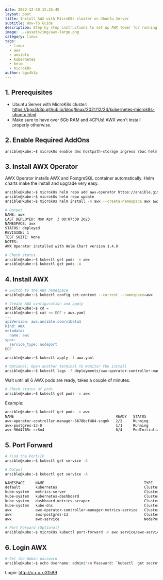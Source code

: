 ```yaml
---
date: 2022-12-20 12:26:40
layout: post
title: Install AWX with MicroK8s cluster on Ubuntu Server
subtitle: How-To Guide
description: Step by step instructions to set up AWX Tower for running automated Ansible playbooks and server administration.
image: ../assets/img/awx-large.png
category: linux
tags:
  - linux
  - awx
  - ansible
  - kubernetes
  - helm
  - microk8s
author: bgx4k3p
---
```


## 1. Prerequisites

- Ubuntu Server with MicroK8s cluster: <https://bgx4k3p.github.io/blog/linux/2021/12/24/kubernetes-microk8s-ubuntu.html>
- Make sure to have over 6Gb RAM and 4CPUs! AWX won't install properly otherwise.

## 2. Enable Required AddOns

```bash
ansible@kube:~$ microk8s enable dns hostpath-storage ingress rbac helm
```

## 3. Install AWX Operator

AWX Operator installs AWX and PostgreSQL container automatically. Helm charts make the install and upgrade very easy.

```bash
ansible@kube:~$ microk8s helm repo add awx-operator https://ansible.github.io/awx-operator/
ansible@kube:~$ microk8s helm repo update
ansible@kube:~$ microk8s helm install -n awx --create-namespace awx awx-operator/awx-operator

# Output
NAME: awx
LAST DEPLOYED: Mon Apr  3 00:07:39 2023
NAMESPACE: awx
STATUS: deployed
REVISION: 1
TEST SUITE: None
NOTES:
AWX Operator installed with Helm Chart version 1.4.0

# Check status
ansible@kube:~$ kubectl get pods -n awx
ansible@kube:~$ kubectl get pods -A
```

## 4. Install AWX

```bash
# Switch to the AWX namespace
ansible@kube:~$ kubectl config set-context --current --namespace=awx

# Create AWX configuration and apply
ansible@kube:~$ cd ~
ansible@kube:~$ cat << EOF > awx.yaml
---
apiVersion: awx.ansible.com/v1beta1
kind: AWX
metadata:
  name: awx
spec:
  service_type: nodeport
EOF

ansible@kube:~$ kubectl apply -f awx.yaml

# Optional: Open another terminal to monitor the install
ansible@kube:~$ kubectl logs -f deployments/awx-operator-controller-manager -c awx-manager

```

Wait until all 6 AWX pods are ready, takes a couple of minutes.

```bash
# Check status of pods
ansible@kube:~$ kubectl get pods -n awx
```

Example:

```bash
ansible@kube:~$ kubectl get pods -n awx
NAME                                               READY   STATUS            RESTARTS   AGE
awx-operator-controller-manager-5678bcf484-snqnk   2/2     Running           0          4m10s
awx-postgres-13-0                                  1/1     Running           0          107s
awx-96d4765c-rz8n4                                 0/4     PodInitializing   0          62s
```

## 5. Port Forward

```bash
# Find the Port/IP
ansible@kube:~$ kubectl get service -A

# Output
ansible@kube:~$ kubectl get service -A

NAMESPACE     NAME                                              TYPE        CLUSTER-IP       EXTERNAL-IP   PORT(S)                  AGE
default       kubernetes                                        ClusterIP   10.152.183.1     <none>        443/TCP                  9m58s
kube-system   metrics-server                                    ClusterIP   10.152.183.66    <none>        443/TCP                  7m56s
kube-system   kubernetes-dashboard                              ClusterIP   10.152.183.76    <none>        443/TCP                  7m52s
kube-system   dashboard-metrics-scraper                         ClusterIP   10.152.183.207   <none>        8000/TCP                 7m52s
kube-system   kube-dns                                          ClusterIP   10.152.183.10    <none>        53/UDP,53/TCP,9153/TCP   7m23s
awx           awx-operator-controller-manager-metrics-service   ClusterIP   10.152.183.21    <none>        8443/TCP                 6m26s
awx           awx-postgres-13                                   ClusterIP   None             <none>        5432/TCP                 3m24s
awx           awx-service                                       NodePort    10.152.183.67    <none>        80:31589/TCP             2m42s

# Port Forward (Optional)
ansible@kube:~$ microk8s kubectl port-forward -n awx service/awx-service 31589:80 --address 0.0.0.0 &> /dev/null &

```

## 6. Login AWX

```bash
# Get the Admin password
ansible@kube:~$ echo Username: admin$'\n'Password: `kubectl  get secret awx-admin-password -o jsonpath='{.data.password}' | base64 --decode`
```

Login: <http://x.x.x.x:31589>
